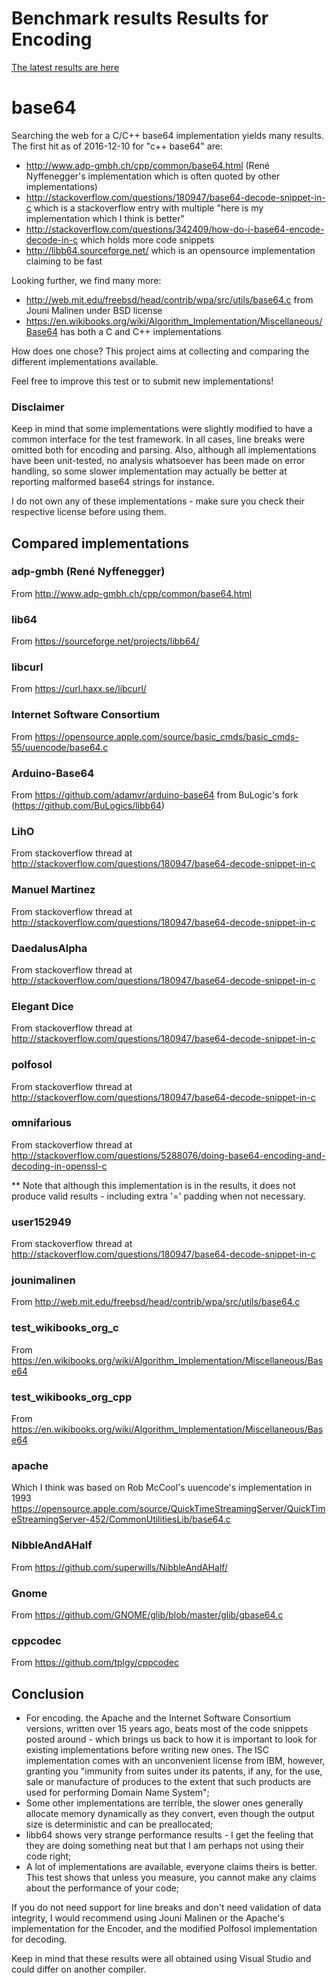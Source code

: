 # Benchmark results Results for Encoding

[The latest results are here](https://rawcdn.githack.com/gaspardpetit/base64/master/result/result.html)

# base64

Searching the web for a C/C++ base64 implementation yields many results.  The first hit as of 2016-12-10 for "c++ base64" are:

 - http://www.adp-gmbh.ch/cpp/common/base64.html (René Nyffenegger's implementation which is often quoted by other implementations)
 - http://stackoverflow.com/questions/180947/base64-decode-snippet-in-c which is a stackoverflow entry with multiple "here is my implementation which I think is better"
 - http://stackoverflow.com/questions/342409/how-do-i-base64-encode-decode-in-c which holds more code snippets
 - http://libb64.sourceforge.net/ which is an opensource implementation claiming to be fast
 
Looking further, we find many more:

 - http://web.mit.edu/freebsd/head/contrib/wpa/src/utils/base64.c from Jouni Malinen under BSD license
 - https://en.wikibooks.org/wiki/Algorithm_Implementation/Miscellaneous/Base64 has both a C and C++ implementations
 
 
How does one chose?
This project aims at collecting and comparing the different implementations available.
 
Feel free to improve this test or to submit new implementations! 

### Disclaimer

Keep in mind that some implementations were slightly modified to have a common interface for the test framework.  In all cases, line breaks were omitted both for encoding and parsing. Also, although all implementations have been unit-tested, no analysis whatsoever has been made on error handling, so some slower implementation may actually be better at reporting malformed base64 strings for instance.

I do not own any of these implementations - make sure you check their respective license before using them.

## Compared implementations

### adp-gmbh (René Nyffenegger)
From http://www.adp-gmbh.ch/cpp/common/base64.html

### lib64
From https://sourceforge.net/projects/libb64/
 
### libcurl
From https://curl.haxx.se/libcurl/
 
### Internet Software Consortium
From https://opensource.apple.com/source/basic_cmds/basic_cmds-55/uuencode/base64.c
 
### Arduino-Base64
From https://github.com/adamvr/arduino-base64 from BuLogic's fork (https://github.com/BuLogics/libb64)
 
### LihO
From stackoverflow thread at http://stackoverflow.com/questions/180947/base64-decode-snippet-in-c

### Manuel Martinez
From stackoverflow thread at http://stackoverflow.com/questions/180947/base64-decode-snippet-in-c

### DaedalusAlpha
From stackoverflow thread at http://stackoverflow.com/questions/180947/base64-decode-snippet-in-c

### Elegant Dice
From stackoverflow thread at http://stackoverflow.com/questions/180947/base64-decode-snippet-in-c
 
### polfosol
From stackoverflow thread at http://stackoverflow.com/questions/180947/base64-decode-snippet-in-c

### omnifarious
From stackoverflow thread at http://stackoverflow.com/questions/5288076/doing-base64-encoding-and-decoding-in-openssl-c

** Note that although this implementation is in the results, it does not produce valid results - including extra '=' padding when not necessary.

### user152949
From stackoverflow thread at http://stackoverflow.com/questions/180947/base64-decode-snippet-in-c

### jounimalinen
From http://web.mit.edu/freebsd/head/contrib/wpa/src/utils/base64.c

### test_wikibooks_org_c
From https://en.wikibooks.org/wiki/Algorithm_Implementation/Miscellaneous/Base64

### test_wikibooks_org_cpp
From https://en.wikibooks.org/wiki/Algorithm_Implementation/Miscellaneous/Base64

### apache
Which I think was based on Rob McCool's uuencode's implementation in 1993
https://opensource.apple.com/source/QuickTimeStreamingServer/QuickTimeStreamingServer-452/CommonUtilitiesLib/base64.c

### NibbleAndAHalf
From https://github.com/superwills/NibbleAndAHalf/

### Gnome
From https://github.com/GNOME/glib/blob/master/glib/gbase64.c

### cppcodec
From https://github.com/tplgy/cppcodec

## Conclusion

- For encoding. the Apache and the Internet Software Consortium versions, written over 15 years ago, beats most of the code snippets posted around - which brings us back to how it is important to look for existing implementations before writing new ones. The ISC implementation comes with an unconvenient license from IBM, however, granting you "immunity from suites under its patents, if any, for the use, sale or manufacture of produces to the extent that such products are used for performing Domain Name System";
- Some other implementations are terrible, the slower ones generally allocate memory dynamically as they convert, even though the output size is deterministic and can be preallocated;
- libb64 shows very strange performance results - I get the feeling that they are doing something neat but that I am perhaps not using their code right;
- A lot of implementations are available, everyone claims theirs is better. This test shows that unless you measure, you cannot make any claims about the performance of your code;

If you do not need support for line breaks and don't need validation of data integrity, I would recommend using Jouni Malinen or the Apache's implementation for the Encoder, and the modified Polfosol implementation for decoding. 

Keep in mind that these results were all obtained using Visual Studio and could differ on another compiler.
